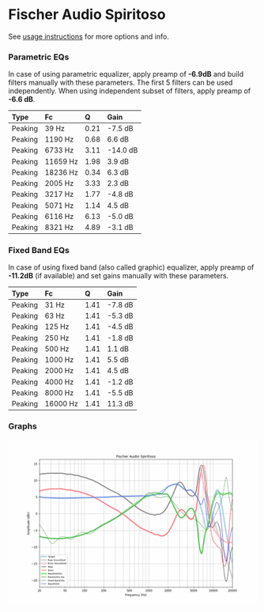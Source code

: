 # Fischer Audio Spiritoso
See [usage instructions](https://github.com/jaakkopasanen/AutoEq#usage) for more options and info.

### Parametric EQs
In case of using parametric equalizer, apply preamp of **-6.9dB** and build filters manually
with these parameters. The first 5 filters can be used independently.
When using independent subset of filters, apply preamp of **-6.6 dB**.

| Type    | Fc       |    Q | Gain     |
|:--------|:---------|:-----|:---------|
| Peaking | 39 Hz    | 0.21 | -7.5 dB  |
| Peaking | 1190 Hz  | 0.68 | 6.6 dB   |
| Peaking | 6733 Hz  | 3.11 | -14.0 dB |
| Peaking | 11659 Hz | 1.98 | 3.9 dB   |
| Peaking | 18236 Hz | 0.34 | 6.3 dB   |
| Peaking | 2005 Hz  | 3.33 | 2.3 dB   |
| Peaking | 3217 Hz  | 1.77 | -4.8 dB  |
| Peaking | 5071 Hz  | 1.14 | 4.5 dB   |
| Peaking | 6116 Hz  | 6.13 | -5.0 dB  |
| Peaking | 8321 Hz  | 4.89 | -3.1 dB  |

### Fixed Band EQs
In case of using fixed band (also called graphic) equalizer, apply preamp of **-11.2dB**
(if available) and set gains manually with these parameters.

| Type    | Fc       |    Q | Gain    |
|:--------|:---------|:-----|:--------|
| Peaking | 31 Hz    | 1.41 | -7.8 dB |
| Peaking | 63 Hz    | 1.41 | -5.3 dB |
| Peaking | 125 Hz   | 1.41 | -4.5 dB |
| Peaking | 250 Hz   | 1.41 | -1.8 dB |
| Peaking | 500 Hz   | 1.41 | 1.1 dB  |
| Peaking | 1000 Hz  | 1.41 | 5.5 dB  |
| Peaking | 2000 Hz  | 1.41 | 4.5 dB  |
| Peaking | 4000 Hz  | 1.41 | -1.2 dB |
| Peaking | 8000 Hz  | 1.41 | -5.5 dB |
| Peaking | 16000 Hz | 1.41 | 11.3 dB |

### Graphs
![](./Fischer%20Audio%20Spiritoso.png)